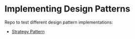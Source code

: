 # Implementing Design Patterns


Repo to test different design pattern implementations:

* [Strategy Pattern](https://github.com/xala3pa/implementingDesignPatterns/tree/master/java/strategyPattern/strategyPattern)
